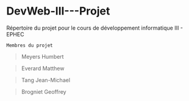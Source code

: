 # DevWeb-III---Projet
Répertoire du projet pour le cours de développement informatique III - EPHEC

```
Membres du projet
```

>Meyers Humbert

>Everard Matthew

>Tang Jean-Michael

>Brogniet Geoffrey
